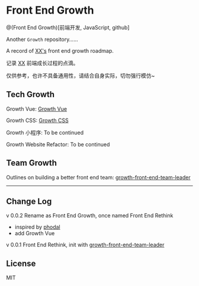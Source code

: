# Front End Growth

@(Front End Growth)[前端开发, JavaScript, github]

Another `Growth` repository…… 

A record of [XX's](http://xuxun.me) front end growth roadmap.

记录 [XX](http://xuxun.me)  前端成长过程的点滴。

仅供参考，也许不具备通用性，请结合自身实际，切勿强行模仿~ 

## Tech Growth

Growth Vue: [Growth Vue](https://github.com/xunge0613/front-end-growth/blob/master/tech-growth/growth-vue.md)

Growth CSS: [Growth CSS](https://github.com/xunge0613/front-end-growth/blob/master/tech-growth/growth-css.md)

Growth 小程序: To be continued

Growth Website Refactor:  To be continued

## Team Growth

Outlines on building a better front end team: [growth-front-end-team-leader](https://github.com/xunge0613/front-end-growth/blob/master/team-growth/growth-front-end-team-leader.md)

-------

## Change Log

v 0.0.2 Rename as Front End Growth, once named Front End Rethink
- inspired by [phodal](https://github.com/phodal/)
- add Growth Vue

v 0.0.1 Front End Rethink, init with [growth-front-end-team-leader](https://github.com/xunge0613/front-end-growth/blob/master/team-growth/growth-front-end-team-leader.md)

## License

MIT
